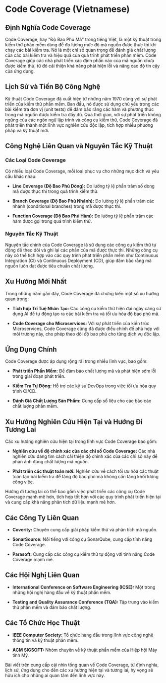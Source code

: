 # Code Coverage (Vietnamese)

## Định Nghĩa Code Coverage

Code Coverage, hay "Độ Bao Phủ Mã" trong tiếng Việt, là một kỹ thuật trong kiểm thử phần mềm dùng để đo lường mức độ mã nguồn được thực thi khi chạy các bài kiểm tra. Nó là một chỉ số quan trọng để đánh giá chất lượng của các bài kiểm tra và hiệu quả của quá trình phát triển phần mềm. Code Coverage giúp các nhà phát triển xác định phần nào của mã nguồn chưa được kiểm thử, từ đó cải thiện khả năng phát hiện lỗi và nâng cao độ tin cậy của ứng dụng.

## Lịch Sử và Tiến Bộ Công Nghệ

Kỹ thuật Code Coverage đã xuất hiện từ những năm 1970 cùng với sự phát triển của kiểm thử phần mềm. Ban đầu, nó được sử dụng chủ yếu trong các bài kiểm tra đơn vị (unit tests) để đảm bảo rằng các hàm và phương thức trong mã nguồn được kiểm tra đầy đủ. Qua thời gian, với sự phát triển không ngừng của các ngôn ngữ lập trình và công cụ kiểm thử, Code Coverage đã phát triển thành một lĩnh vực nghiên cứu độc lập, tích hợp nhiều phương pháp và kỹ thuật mới.

## Công Nghệ Liên Quan và Nguyên Tắc Kỹ Thuật

### Các Loại Code Coverage

Có nhiều loại Code Coverage, mỗi loại phục vụ cho những mục đích và yêu cầu khác nhau:

- **Line Coverage (Độ Bao Phủ Dòng):** Đo lường tỷ lệ phần trăm số dòng mã được thực thi trong quá trình kiểm thử.
  
- **Branch Coverage (Độ Bao Phủ Nhánh):** Đo lường tỷ lệ phần trăm các nhánh (conditional branches) trong mã được thực thi.
  
- **Function Coverage (Độ Bao Phủ Hàm):** Đo lường tỷ lệ phần trăm các hàm được gọi trong quá trình kiểm thử.
  
### Nguyên Tắc Kỹ Thuật

Nguyên tắc chính của Code Coverage là sử dụng các công cụ kiểm thử tự động để theo dõi và ghi lại các phần của mã được thực thi. Những công cụ này có thể tích hợp vào các quy trình phát triển phần mềm như Continuous Integration (CI) và Continuous Deployment (CD), giúp đảm bảo rằng mã nguồn luôn đạt được tiêu chuẩn chất lượng.

## Xu Hướng Mới Nhất

Trong những năm gần đây, Code Coverage đã chứng kiến một số xu hướng quan trọng:

- **Tích hợp Trí Tuệ Nhân Tạo:** Các công cụ kiểm thử hiện đại ngày càng sử dụng AI để tự động tạo ra các bài kiểm tra và tối ưu hóa độ bao phủ mã.
  
- **Code Coverage cho Microservices:** Với sự phát triển của kiến trúc Microservices, Code Coverage cũng đã được điều chỉnh để phù hợp với môi trường này, cho phép theo dõi độ bao phủ cho từng dịch vụ độc lập.

## Ứng Dụng Chính

Code Coverage được áp dụng rộng rãi trong nhiều lĩnh vực, bao gồm:

- **Phát triển Phần Mềm:** Để đảm bảo chất lượng mã và phát hiện sớm lỗi trong giai đoạn phát triển.
  
- **Kiểm Tra Tự Động:** Hỗ trợ các kỹ sư DevOps trong việc tối ưu hóa quy trình CI/CD.
  
- **Đánh Giá Chất Lượng Sản Phẩm:** Cung cấp số liệu cho các báo cáo chất lượng phần mềm.

## Xu Hướng Nghiên Cứu Hiện Tại và Hướng Đi Tương Lai

Các xu hướng nghiên cứu hiện tại trong lĩnh vực Code Coverage bao gồm:

- **Nghiên cứu về độ chính xác của các chỉ số Code Coverage:** Các nhà nghiên cứu đang tìm cách cải thiện độ chính xác của các chỉ số này để phản ánh đúng chất lượng mã nguồn.
  
- **Phát triển các thuật toán mới:** Nghiên cứu về cách tối ưu hóa các thuật toán tạo bài kiểm tra để tăng độ bao phủ mà không cần tăng khối lượng công việc.

Hướng đi tương lai có thể bao gồm việc phát triển các công cụ Code Coverage mạnh mẽ hơn, tích hợp tốt hơn với các quy trình phát triển hiện tại và cung cấp khả năng phân tích dữ liệu mạnh mẽ hơn.

## Các Công Ty Liên Quan

- **Coverity:** Chuyên cung cấp giải pháp kiểm thử và phân tích mã nguồn.
  
- **SonarSource:** Nổi tiếng với công cụ SonarQube, cung cấp tính năng Code Coverage.
  
- **Parasoft:** Cung cấp các công cụ kiểm thử tự động với tính năng Code Coverage mạnh mẽ.

## Các Hội Nghị Liên Quan

- **International Conference on Software Engineering (ICSE):** Một trong những hội nghị hàng đầu về kỹ thuật phần mềm.
  
- **Testing and Quality Assurance Conference (TQA):** Tập trung vào kiểm thử phần mềm và đảm bảo chất lượng.

## Các Tổ Chức Học Thuật

- **IEEE Computer Society:** Tổ chức hàng đầu trong lĩnh vực công nghệ thông tin và kỹ thuật phần mềm.
  
- **ACM SIGSOFT:** Nhóm chuyên về kỹ thuật phần mềm của Hiệp hội Máy tính Mỹ.

Bài viết trên cung cấp cái nhìn tổng quan về Code Coverage, từ định nghĩa, lịch sử, ứng dụng cho đến các xu hướng hiện tại và tương lai, hy vọng sẽ hữu ích cho những ai quan tâm đến lĩnh vực này.